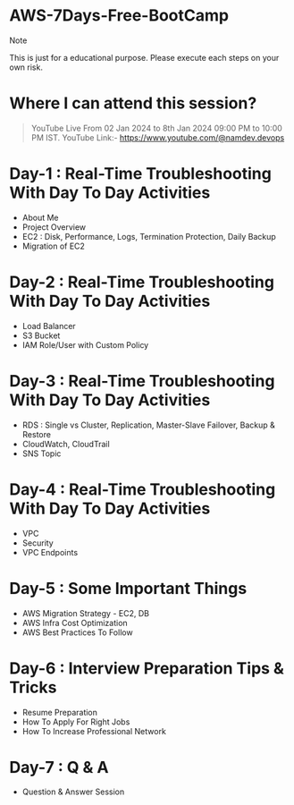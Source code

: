 # AWS-7Days-Free-BootCamp
> [!NOTE]  
> This is just for a educational purpose. Please execute each steps on your own risk.

# Where I can attend this session?
> YouTube Live From 02 Jan 2024 to 8th Jan 2024 09:00 PM to 10:00 PM IST.
> YouTube Link:- https://www.youtube.com/@namdev.devops

# Day-1 : Real-Time Troubleshooting With Day To Day Activities
 - About Me
 - Project Overview
 - EC2 : Disk, Performance, Logs, Termination Protection, Daily Backup
 - Migration of EC2 

# Day-2 : Real-Time Troubleshooting With Day To Day Activities
 - Load Balancer
 - S3 Bucket
 - IAM Role/User with Custom Policy

# Day-3 : Real-Time Troubleshooting With Day To Day Activities
 - RDS : Single vs Cluster, Replication, Master-Slave Failover, Backup & Restore
 - CloudWatch, CloudTrail
 - SNS Topic

# Day-4 : Real-Time Troubleshooting With Day To Day Activities
 - VPC
 - Security
 - VPC Endpoints

# Day-5 : Some Important Things
 - AWS Migration Strategy - EC2, DB
 - AWS Infra Cost Optimization
 - AWS Best Practices To Follow

# Day-6 : Interview Preparation Tips & Tricks
 - Resume Preparation
 - How To Apply For Right Jobs
 - How To Increase Professional Network

# Day-7 : Q & A
 - Question & Answer Session
